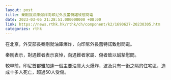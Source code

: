 ```yaml
---
layout: post
title: 秦剛就油庫爆炸向印尼外長蕾特諾致慰問電
date: 2023-03-05 21:28:51.000000000 +08:00
link: https://news.rthk.hk/rthk/ch/component/k2/1690627-20230305.htm
categories: rthk
---
```


在北京，外交部長秦剛就油庫爆炸，向印尼外長蕾特諾致慰問電。

秦剛表示，對遇難者表示哀悼，向遇難者家屬、傷者致以誠摯慰問。

較早前，印尼首都雅加達一個主要油庫大火爆炸，波及只有一街之隔的住宅區，造成十多人死亡，超過50人受傷。
